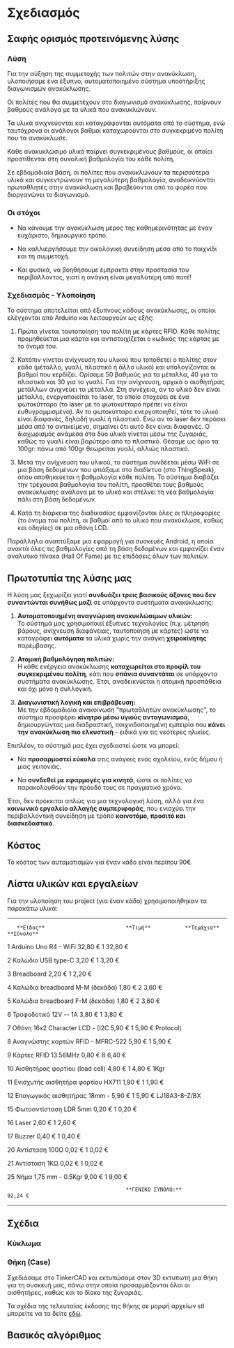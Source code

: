 # Σχεδιασμός

## Σαφής ορισμός προτεινόμενης λύσης

### Λύση

Για την αύξηση της συμμετοχής των πολιτών στην ανακύκλωση, υλοποιήσαμε ένα έξυπνο, αυτοματοποιημένο σύστημα υποστήριξης διαγωνισμών ανακύκλωσης.

Οι πολίτες που θα συμμετέχουν στο διαγωνισμό ανακύκλωσης, παίρνουν βαθμούς ανάλογα με τα υλικά που ανακυκλώνουν.

Τα υλικά ανιχνεύονται και καταγράφονται αυτόματα από το σύστημα, ενώ ταυτόχρονα οι ανάλογοι βαθμοί καταχωρούνται στο συγκεκριμένο πολίτη που τα ανακύκλωσε.

Κάθε ανακυκλώσιμο υλικό παίρνει συγκεκριμένους βαθμούς, οι οποίοι προστίθενται στη συνολική βαθμολογία του κάθε πολίτη.

Σε εβδομαδιαία βάση, οι πολίτες που ανακυκλώνουν τα περισσότερα υλικά και συγκεντρώνουν τη μεγαλύτερη βαθμολογία, αναδεικνύονται πρωταθλητές στην ανακύκλωση και βραβεύονται από το φορέα που διοργανώνει το διαγωνισμό.

### Οι στόχοι

-   Να κάνουμε την ανακύκλωση μέρος της καθημερινότητας με έναν ευχάριστο, δημιουργικό τρόπο.

-   Να καλλιεργήσουμε την οικολογική συνείδηση μέσα από το παιχνίδι και τη συμμετοχή.

-   Και φυσικά, να βοηθήσουμε έμπρακτα στην προστασία του περιβάλλοντος, γιατί η ανάγκη είναι μεγαλύτερη από ποτέ!

### Σχεδιασμός - Υλοποίηση

Το σύστημα αποτελείται από έξυπνους κάδους ανακύκλωσης, οι οποίοι ελέγχονται από Arduino και λειτουργούν ως εξής:

1.  Πρώτα γίνεται ταυτοποίηση του πολίτη με κάρτες RFID. Κάθε πολίτης προμηθεύεται μια κάρτα και αντιστοιχίζεται ο κωδικός της κάρτας με το όνομά του.

2.  Κατόπιν γίνεται ανίχνευση του υλικού που τοποθετεί ο πολίτης στον κάδο (μέταλλο, γυαλί, πλαστικό ή άλλο υλικό) και υπολογίζονται οι βαθμοί που κερδίζει. Ορίσαμε 50 βαθμούς για τα μέταλλα, 40 για τα πλαστικά και 30 για το γυαλί. Για την ανίχνευση, αρχικά ο αισθητήρας μετάλλων ανιχνεύει τα μέταλλα. Στη συνέχεια, αν το υλικό δεν είναι μέταλλο, ενεργοποιείται το laser, το οποίο στοχεύει σε ένα φωτοκύτταρο (το laser με το φωτοκύτταρο πρέπει να είναι ευθυγραμμισμένα). Αν το φωτοκύτταρο ενεργοποιηθεί, τότε το υλικό είναι διαφανές, δηλαδή γυαλί ή πλαστικό. Ενώ αν το laser δεν περάσει μέσα από το αντικείμενο, σημαίνει ότι αυτό δεν είναι διαφανές. Ο διαχωρισμός ανάμεσα στα δύο υλικά γίνεται μέσω της ζυγαριάς, καθώς το γυαλί είναι βαρύτερο από το πλαστικό. Θέσαμε ως όριο τα 100gr: πάνω από 100gr θεωρείται γυαλί, αλλιώς πλαστικό.

3.  Μετά την ανίχνευση του υλικού, το σύστημα συνδέεται μέσω WiFi σε μια βάση δεδομένων που φτιάξαμε στο διαδίκτυο (στο ThingSpeak), όπου αποθηκεύεται η βαθμολογία κάθε πολίτη. Το σύστημα διαβάζει την τρέχουσα βαθμολογία του πολίτη, προσθέτει τους βαθμούς ανακύκλωσης ανάλογα με το υλικό και στέλνει τη νέα βαθμολογία πάλι στη βάση δεδομένων.

4.  Κατά τη διάρκεια της διαδικασίας εμφανίζονται όλες οι πληροφορίες (το όνομα του πολίτη, οι βαθμοί από το υλικό που ανακύκλωσε, καθώς και οδηγίες) σε μια οθόνη LCD.

Παράλληλα αναπτύξαμε μια εφαρμογή για συσκευές Android, η οποία ανακτά όλες τις βαθμολογίες από τη βάση δεδομένων και εμφανίζει έναν αναλυτικό πίνακα (Hall Of Fame) με τις επιδόσεις όλων των πολιτών.

## Πρωτοτυπία της λύσης μας

Η λύση μας ξεχωρίζει γιατί **συνδυάζει τρεις βασικούς άξονες που δεν
συναντώνται συνήθως μαζί** σε υπάρχοντα συστήματα ανακύκλωσης:

1.  **Αυτοματοποιημένη αναγνώριση ανακυκλώσιμων υλικών:**\
    Το σύστημά μας χρησιμοποιεί έξυπνες τεχνολογίες (π.χ. μέτρηση βάρους, ανίχνευση διαφάνειας, ταυτοποίηση με κάρτες) ώστε να καταγράφει **αυτόματα** τα υλικά χωρίς την ανάγκη **χειροκίνητης** παρέμβασης.

2.  **Ατομική βαθμολόγηση πολιτών:**\
    Η κάθε ενέργεια ανακύκλωσης **καταχωρείται στο προφίλ του συγκεκριμένου πολίτη**, κάτι που **σπάνια συναντάται** σε υπάρχοντα συστήματα ανακύκλωσης. Έτσι, αναδεικνύεται η ατομική προσπάθεια και όχι μόνο η συλλογική.

4.  **Διαγωνιστική λογική και επιβράβευση:**\
    Με την εβδομαδιαία ανακοίνωση "πρωταθλητών ανακύκλωσης", το σύστημα προσφέρει **κίνητρο μέσω υγιούς ανταγωνισμού**, δημιουργώντας μια διαδραστική, παιχνιδοποιημένη εμπειρία που **κάνει την ανακύκλωση πιο ελκυστική** - ειδικά για τις νεότερες ηλικίες.

Επιπλέον, το σύστημά μας έχει σχεδιαστεί ώστε να μπορεί:

-   Να **προσαρμοστεί εύκολα** στις ανάγκες ενός σχολείου, ενός δήμου ή μιας γειτονιάς.

-   Να **συνδεθεί με εφαρμογές για κινητά**, ώστε οι πολίτες να παρακολουθούν την πρόοδό τους σε πραγματικό χρόνο.

Έτσι, δεν πρόκειται απλώς για μια τεχνολογική λύση, αλλά για ένα **κοινωνικό εργαλείο αλλαγής συμπεριφοράς**, που ενισχύει την περιβαλλοντική συνείδηση με τρόπο **καινοτόμο, προσιτό και διασκεδαστικό**.

## Κόστος

Το κόστος των αυτοματισμών για έναν κάδο είναι περίπου 90€.

## Λίστα υλικών και εργαλείων

Για την υλοποίηση του project (για έναν κάδο) χρησιμοποιήθηκαν τα
παρακάτω υλικά:

  ---- ---------------------------------- ------------------ ------------- ------------
       **Είδος**                          **Τιμή**           **Τεμάχια**   **Σύνολο**

  1    Arduino Uno R4 - WiFi              32,80 €            1             32,80 €

  2    Καλώδιο USB type-C                 3,20 €             1             3,20 €

  3    Breadboard                         2,20 €             1             2,20 €

  4    Καλώδια breadboard Μ-Μ (δεκάδα)    1,80 €             2             3,60 €

  5    Καλώδια breadboard F-Μ (δεκάδα)    1,80 €             2             3,60 €

  6    Τροφοδοτικό 12V -- 1A              3,80 €             1             3,80 €

  7    Οθόνη 16x2 Character LCD - (I2C    5,90 €             1             5,90 €
       Protocol)                                                           

  8    Αναγνώστης καρτών RFID - MFRC-522  5,90 €             1             5,90 €

  9    Κάρτες RFID 13.56MHz               0,80 €             8             6,40 €

  10   Αισθητήρας φορτίου (load cell)     4,80 €             1             4,80 €
       1Kgr                                                                

  11   Ενισχυτής αισθητήρα φορτίου HX711  1,90 €             1             1,90 €

  12   Επαγωγικός αισθητήρας 18mm -       5,90 €             1             5,90 €
       LJ18A3-8-Z/BX                                                       

  15   Φωτοαντίσταση LDR 5mm              0,20 €             1             0,20 €

  16   Laser                              2,60 €             1             2,60 €

  17   Buzzer                             0,40 €             1             0,40 €

  20   Αντίσταση 100Ω                     0,02 €             1             0,02 €

  21   Αντίσταση 1ΚΩ                      0,02 €             1             0,02 €

  25   Νήμα 1,75 mm - 0.5Kgr              9,00 €             1             9,00 €

                                                                           

                                          **ΓΕΝΙΚΟ ΣΥΝΟΛΟ:**               92,24 €
  ---- ---------------------------------- ------------------ ------------- ------------

## Σχέδια

### Κύκλωμα

### Θήκη (Case)

Σχεδιάσαμε στο TinkerCAD και εκτυπώσαμε στον 3D εκτυπωτή μια θήκη για τη
συσκευή μας, πάνω στην οποία προσαρμόζονται όλοι οι αισθητήρες, καθώς
και το δίσκο της ζυγαριάς.

Τα σχέδια της τελευταίας έκδοσης της θήκης σε μορφή αρχείων stl μπορείτε
να τα δείτε [εδώ](http://hardware-design/3D-objects).

## Βασικός αλγόριθμος
